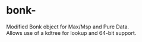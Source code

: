 # bonk-
Modified Bonk object for Max/Msp and Pure Data.  
Allows use of a kdtree for lookup and 64-bit support.
